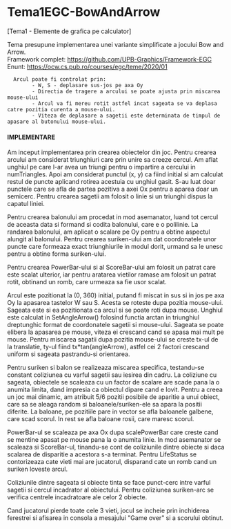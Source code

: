 # Tema1EGC-BowAndArrow
[Tema1 - Elemente de grafica pe calculator] 

Tema presupune implementarea unei variante simplificate a jocului Bow and Arrow. <br>
Framework complet: https://github.com/UPB-Graphics/Framework-EGC <br>
Enunt: https://ocw.cs.pub.ro/courses/egc/teme/2020/01

      Arcul poate fi controlat prin:
            - W, S - deplasare sus-jos pe axa Oy
            - Directia de tragere a arcului se poate ajusta prin miscarea mouse-ului
            - Arcul va fi mereu rotit astfel incat sageata se va deplasa catre pozitia curenta a mouse-ului.
            - Viteza de deplasare a sagetii este determinata de timpul de apasare al butonului mouse-ului.

#### IMPLEMENTARE

Am inceput implementarea prin crearea obiectelor din joc. Pentru crearea arcului
am considerat triunghiuri care prin unire sa creeze cercul. Am aflat unghiul pe care
l-ar avea un triungi pentru o impartire a cercului in numTriangles. Apoi am considerat
punctul (x, y) ca fiind initial si am calculat restul de puncte aplicand rotirea 
acestuia cu unghiul gasit. S-au luat doar punctele care se afla de partea pozitiva 
a axei Ox pentru a aparea doar un semicerc. Pentru crearea sagetii am folosit o linie 
si un triunghi dispus la capatul liniei.

Pentru crearea balonului am procedat in mod asemanator, luand tot cercul de aceasta 
data si formand si codita balonului, care e o polilinie. La randarea balonului,
am aplicat o scalare pe Oy pentru a obtine aspectul alungit al balonului. Pentru 
crearea suriken-ului am dat coordonatele unor puncte care formeaza exact triunghiurile
in modul dorit, urmand sa le unesc pentru a obtine forma suriken-ului.

Pentru crearea PowerBar-ului si al ScoreBar-ului am folosit un patrat care este scalat
ulterior, iar pentru aratarea vietilor ramase am folosit un patrat rotit, obtinand
un romb, care urmeaza sa fie usor scalat.

Arcul este pozitionat la (0, 360) initial, putand fi miscat in sus si in jos pe axa
Oy la apasarea tastelor W sau S. Acesta se roteste dupa pozitia mouse-ului.
Sageata este si ea pozitionata ca arcul si se poate roti dupa mouse. Unghiul este 
calculat in SetAngleArrow() folosind functia arctan in triunghiul dreptunghic format
de coordonatele sagetii si mouse-ului. Sageata se poate elibera la apasarea pe mouse,
viteza ei crescand cand se apasa mai mult pe mouse. Pentru miscarea sagatii dupa 
pozitia mouse-ului se creste tx-ul de la translatie, ty-ul fiind tx*tan(angleArrow),
astfel cei 2 factori crescand uniform si sageata pastrandu-si orientarea.

Pentru suriken si balon se realizeaza miscarea specifica, testandu-se constant 
coliziunea cu varful sagetii sau iesirea din cadru. La coliziune cu sageata, obiectele
se scaleaza cu un factor de scalare are scade pana la o anumita limita, dand impresia
ca obiectul dipare cand e lovit. Pentru a creea un joc mai dinamic, am atribuit 
5/6 pozitii posibile de aparitie a unui obiect, care sa se aleaga random si
baloanele/suriken-ele sa apara la positii diferite. La baloane, pe pozitiile
pare in vector se afla baloanele galbene, care scad scorul. In rest se afla baloane
rosii, care maresc scorul.

PowerBar-ul se scaleaza pe axa Ox dupa scalePowerBar care creste cand se mentine 
apasat pe mouse pana la o anumita linie. In mod asemanator se scaleaza si ScoreBar-ul,
tinandu-se cont de coliziunile dintre obiecte si daca scalarea de disparitie a 
acestora s-a terminat. Pentru LifeStatus se contorizeaza cate vieti mai are 
jucatorul, disparand cate un romb cand un suriken loveste arcul.

Coliziunile dintre sageata si obiecte tinta se face punct-cerc intre varful sagetii
si cercul incadrator al obiectului. Pentru coliziunea suriken-arc se verifica centrele
incadratoare ale celor 2 obiecte.

Cand jucatorul pierde toate cele 3 vieti, jocul se incheie prin inchiderea ferestrei si 
afisarea in consola a mesajului "Game over" si a scorului obtinut.
